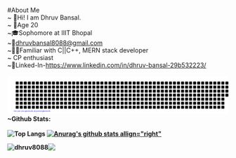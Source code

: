 #About Me</br>
~ 🤘Hi! I am Dhruv Bansal.</br>
~ 🙋Age 20 </br>
~🎓Sophomore at IIIT Bhopal</br>
~📧dhruvbansal8088@gmail.com</br>
~🧑‍💻Familiar with C||C++, MERN stack developer</br>
~ CP enthusiast</br>
~👤Linked-In-https://www.linkedin.com/in/dhruv-bansal-29b532223/</br></br>
![gitartwork](gitartwork.svg)
<b>~Github Stats: </br></br>
![Top Langs](https://github-readme-stats.vercel.app/api/top-langs/?username=dhruv8088&theme=tokyonight)
[![Anurag's github stats allign="right"](https://github-readme-stats.vercel.app/api?username=dhruv8088)](https://github.com/anuraghazra/github-readme-stats)
<p align="center"><img align="left" src="https://github-readme-streak-stats.herokuapp.com/?user=dhruv8088&theme=nightowl" alt="dhruv8088" /></p>




<div><img src="https://activity-graph.herokuapp.com/graph?username=dhruv8088&theme=dracula"></div>
